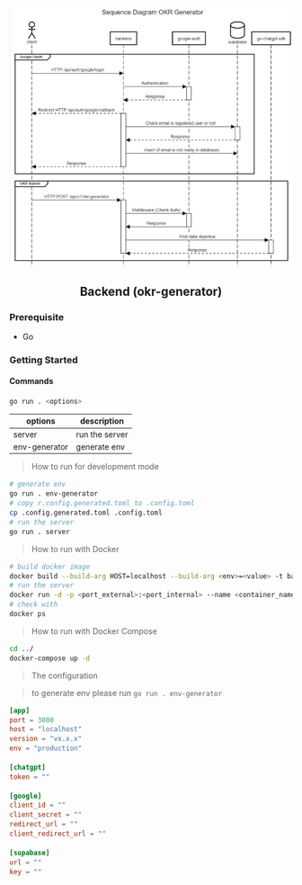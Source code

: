 <div align="center">
    <img src="./assets/backend.png" />
    <h2>Backend (okr-generator)</h2>
</div>

### Prerequisite

- Go

### Getting Started

#### Commands

```bash
go run . <options>
```

| options       | description    |
| ------------- | -------------- |
| server        | run the server |
| env-generator | generate env   |

> How to run for development mode

```bash
# generate env
go run . env-generator
# copy r.config.generated.toml to .config.toml
cp .config.generated.toml .config.toml
# run the server
go run . server
```

> How to run with Docker

```bash
# build docker image
docker build --build-arg HOST=localhost --build-arg <env>=<value> -t backend:latest .
# run the server
docker run -d -p <port_external>:<port_internal> --name <container_name> backend:latest
# check with
docker ps
```

> How to run with Docker Compose

```bash
cd ../
docker-compose up -d
```

> The configuration

> to generate env please run `go run . env-generator`

```toml
[app]
port = 3000
host = "localhost"
version = "vx.x.x"
env = "production"

[chatgpt]
token = ""

[google]
client_id = ""
client_secret = ""
redirect_url = ""
client_redirect_url = ""

[supabase]
url = ""
key = ""
```
